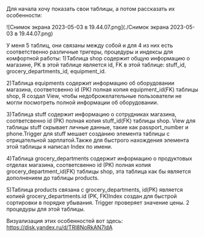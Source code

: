 Для начала хочу показать свои таблицы, а потом рассказать их особенности:

![Снимок экрана 2023-05-03 в 19.44.07.png](./Снимок экрана 2023-05-03 в 19.44.07.png)




У меня 5 таблиц, они связаны между собой и для 4 из них есть соответственно различные тригеры, процедуры и индексы для комфортной работы:
1)Таблица shop содержит общую информацию о магазине, PK в этой таблице является id, FK в этой таблице: stuff_id, grocery_departments_id, equipment_id.

2)Таблица equipments содержит информацию об оборудовании магазина, соответсвенно id (PK) полная копия equipment_id(FK) таблицы shop, Я создал View, чтобы недоброжелательные пользователи не могли посмотреть полной информации об оборудовании.

3)Таблица stuff содержит информацию о сотрудниках магазина, соответсвенно id (PK) полная копия stuff_id(FK) таблицы shop.
View для таблицы stuff скрывает личные  данные, такие как passport_number и phone.Trigger для stuff мешает созданию элемента таблицы с отрицательной зарплатой.Также для быстрого нахождения элемента этой таблицы я написал Index по имени.

4)Таблица grocery_departments содержит информацию о продуктовых отделах магазина, соответсвенно id (PK) полная копия grocery_department_id(FK) таблицы shop, эта таблица как бы является дополнением до таблицы products.

5)Таблица products связана с grocery_departments, id(PK) является копией grocery_departments.id (PK, FK)Index создан для быстрой сортировки в порядке убывания. Trigger проверяет значение цены. 2 процедуры для этой таблицы.

Визуализация этих особенностей вот здесь:
https://disk.yandex.ru/d/TRl8NoRkAN7ldA
